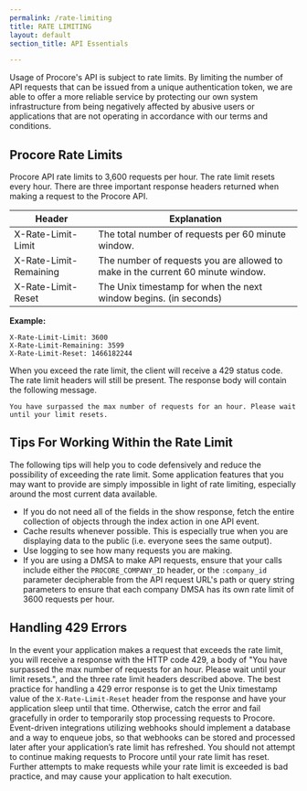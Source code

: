 ```yaml
---
permalink: /rate-limiting
title: RATE LIMITING
layout: default
section_title: API Essentials

---
```


Usage of Procore's API is subject to rate limits.
By limiting the number of API requests that can be issued from a unique authentication token, we are able to offer a more reliable service by protecting our own system infrastructure from being negatively affected by abusive users or applications that are not operating in accordance with our terms and conditions.

## Procore Rate Limits

Procore API rate limits to 3,600 requests per hour.
The rate limit resets every hour.
There are three important response headers returned when making a request to the Procore API.

| Header                 | Explanation                                                                     |
| ---------------------- | --------------------------------------------------------------------------------|
| X-Rate-Limit-Limit     | The total number of requests per 60 minute window.                              |
| X-Rate-Limit-Remaining | The number of requests you are allowed to make in the current 60 minute window. |
| X-Rate-Limit-Reset     | The Unix timestamp for when the next window begins. (in seconds)                |

**Example:**

```
X-Rate-Limit-Limit: 3600
X-Rate-Limit-Remaining: 3599
X-Rate-Limit-Reset: 1466182244
```

When you exceed the rate limit, the client will receive a 429 status code. The rate limit headers will still be present. The response body will contain the following message.

```
You have surpassed the max number of requests for an hour. Please wait until your limit resets.
```

## Tips For Working Within the Rate Limit

The following tips will help you to code defensively and reduce the possibility of exceeding the rate limit.
Some application features that you may want to provide are simply impossible in light of rate limiting, especially around the most current data available.

- If you do not need all of the fields in the show response, fetch the entire collection of objects through the index action in one API event.
- Cache results whenever possible. This is especially true when you are displaying data to the public (i.e. everyone sees the same output).
- Use logging to see how many requests you are making.
- If you are using a DMSA to make API requests, ensure that your calls include either the `PROCORE_COMPANY_ID` header, or the `:company_id` parameter decipherable from the API request URL's path or query string parameters to ensure that each company DMSA has its own rate limit of 3600 requests per hour.

## Handling 429 Errors

In the event your application makes a request that exceeds the rate limit, you will receive a response with the HTTP code 429, a body of "You have surpassed the max number of requests for an hour. Please wait until your limit resets.", and the three rate limit headers described above.
The best practice for handling a 429 error response is to get the Unix timestamp value of the `X-Rate-Limit-Reset` header from the response and have your application sleep until that time.
Otherwise, catch the error and fail gracefully in order to temporarily stop processing requests to Procore.
Event-driven integrations utilizing webhooks should implement a database and a way to enqueue jobs, so that webhooks can be stored and processed later after your application’s rate limit has refreshed.
You should not attempt to continue making requests to Procore until your rate limit has reset.
Further attempts to make requests while your rate limit is exceeded is bad practice, and may cause your application to halt execution.
